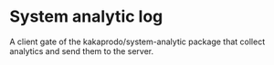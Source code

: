 # System analytic log

A client gate of the kakaprodo/system-analytic package that collect analytics and send them to the server.
